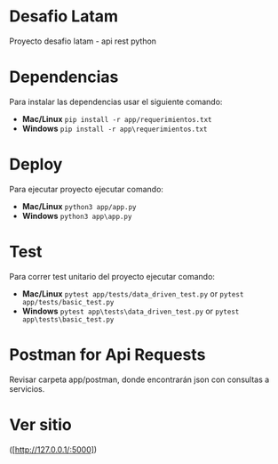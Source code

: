 # Desafio Latam
Proyecto desafio latam - api rest python

# Dependencias
Para instalar las dependencias usar el siguiente comando:
- **Mac/Linux** `pip install -r app/requerimientos.txt`
- **Windows** `pip install -r app\requerimientos.txt`

# Deploy
Para ejecutar proyecto ejecutar comando:
- **Mac/Linux** `python3 app/app.py`
- **Windows** `python3 app\app.py`

# Test
Para correr test unitario del proyecto ejecutar comando:
- **Mac/Linux** `pytest app/tests/data_driven_test.py` or `pytest app/tests/basic_test.py` 
- **Windows** `pytest app\tests\data_driven_test.py` or `pytest app\tests\basic_test.py`

# Postman for Api Requests
Revisar carpeta app/postman, donde encontrarán json con consultas a servicios.

# Ver sitio
([http://127.0.0.1/:5000])
